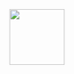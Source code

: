 <div id="header" align="center">
<img src="https://media.giphy.com/media/WUTywPPYZpdDChyBaZ/giphy.gif" width="100px"/>
</div>
